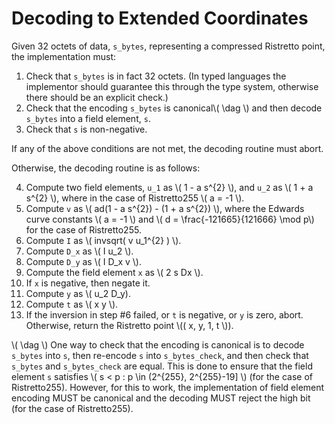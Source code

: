 # Decoding to Extended Coordinates

Given 32 octets of data, `s_bytes`, representing a compressed
Ristretto point, the implementation must:

1. Check that `s_bytes` is in fact 32 octets.  (In typed languages the
   implementor should guarantee this through the type system, otherwise
   there should be an explicit check.)
2. Check that the encoding `s_bytes` is canonical\\( \dag \\) and
   then decode `s_bytes` into a field element, `s`.
3. Check that `s` is non-negative.

If any of the above conditions are not met, the decoding routine must abort.

Otherwise, the decoding routine is as follows:

4. Compute two field elements, `u_1` as \\( 1 - a s^{2} \\),
   and `u_2` as \\( 1 + a s^{2} \\),
   where in the case of Ristretto255 \\( a = -1 \\).
5. Compute `v` as \\( ad(1 - a s^{2}) - (1 + a s^{2}) \\), where
   the Edwards curve constants \\( a = -1 \\) and
   \\( d = \frac{-121665}{121666} \mod p\\) for the
   case of Ristretto255.
6. Compute `I` as \\( invsqrt( v u_1^{2} ) \\).
7. Compute `D_x` as \\( I u_2 \\).
8. Compute `D_y` as \\( I D_x v \\).
9. Compute the field element `x` as \\( 2 s Dx \\).
10. If `x` is negative, then negate it.
11. Compute `y` as \\( u_2 D_y).
12. Compute `t` as \\( x y \\).
13. If the inversion in step #6 failed, or `t` is negative, or `y` is
    zero, abort.  Otherwise, return the Ristretto point
    \\(( x, y, 1, t \\)).

\\( \dag \\) One way to check that the encoding is canonical is to
decode `s_bytes` into `s`, then re-encode `s` into `s_bytes_check`,
and then check that `s_bytes` and `s_bytes_check` are equal.  This is
done to ensure that the field element `s` satisfies
\\( s < p : p \in (2^{255}, 2^{255}-19] \\) (for the case of Ristretto255).
However, for this to work, the implementation of field element
encoding MUST be canonical and the decoding MUST reject the high bit
(for the case of Ristretto255).
